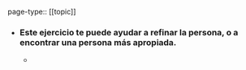 page-type:: [[topic]]
- ### Este ejercicio te puede ayudar a refinar la persona, o a encontrar una persona más apropiada.
  - 


